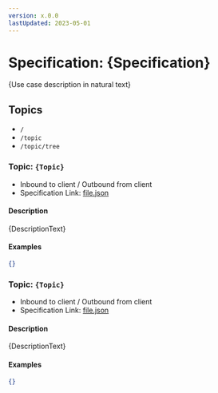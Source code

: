```yaml
---
version: x.0.0
lastUpdated: 2023-05-01
---
```


# Specification: {Specification}

{Use case description in natural text}

## Topics

- `/`
- `/topic`
- `/topic/tree`

### Topic: `{Topic}`

- Inbound to client / Outbound from client
- Specification Link: [file.json]()

#### Description

{DescriptionText}

#### Examples

```json
{}
```

### Topic: `{Topic}`

- Inbound to client / Outbound from client
- Specification Link: [file.json]()

#### Description

{DescriptionText}

#### Examples

```json
{}
```
